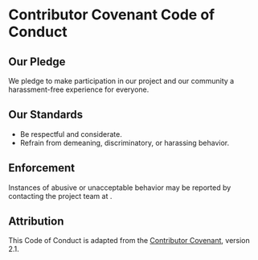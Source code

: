 # Contributor Covenant Code of Conduct

## Our Pledge
We pledge to make participation in our project and our community a harassment-free experience for everyone.

## Our Standards
- Be respectful and considerate.
- Refrain from demeaning, discriminatory, or harassing behavior.

## Enforcement
Instances of abusive or unacceptable behavior may be reported by contacting the project team at <your-email-here>.

## Attribution
This Code of Conduct is adapted from the [Contributor Covenant](https://www.contributor-covenant.org), version 2.1.
